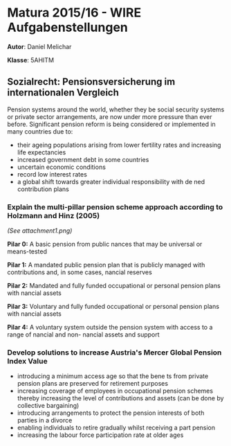 # Matura 2015/16 - WIRE Aufgabenstellungen
__Autor__: Daniel Melichar

__Klasse__: 5AHITM


## Sozialrecht: Pensionsversicherung im internationalen Vergleich
Pension systems around the world, whether they be social security systems or private sector arrangements, are now under more pressure than ever before.  Significant pension reform is being considered or implemented in many countries due to:
- their ageing populations arising from lower fertility rates and increasing life expectancies 
- increased government debt in some countries- uncertain economic conditions- record low interest rates- a global shift towards greater individual responsibility with de ned contribution plans

### Explain the multi-pillar pension scheme approach according to Holzmann and Hinz (2005)

_(See attachment1.png)_
__Pilar 0:__ A basic pension from public  nances that may be universal or means-tested
__Pilar 1:__ A mandated public pension plan that is publicly managed with contributions and, in some cases,  nancial reserves
__Pilar 2:__ Mandated and fully funded occupational or personal pension plans with  nancial assets
__Pilar 3:__ Voluntary and fully funded occupational or personal pension plans with  nancial assets

__Pilar 4:__A voluntary system outside the pension system with access to a range of  nancial and non- nancial assets and support

### Develop solutions to increase Austria's Mercer Global Pension Index Value
- introducing a minimum access age so that the bene ts from private pension plans are preserved for retirement purposes- increasing coverage of employees in occupational pension schemes thereby increasing the level of contributions and assets (can be done by collective bargaining)
- introducing arrangements to protect the pension interests of both parties in a divorce- enabling individuals to retire gradually whilst receiving a part pension- increasing the labour force participation rate at older ages